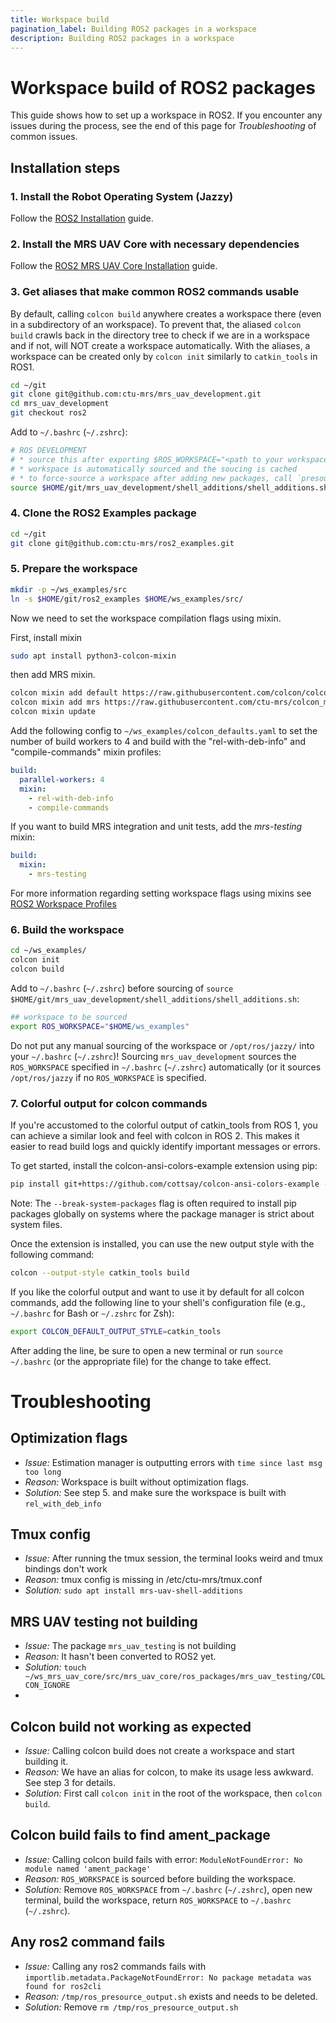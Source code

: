 ```yaml
---
title: Workspace build
pagination_label: Building ROS2 packages in a workspace
description: Building ROS2 packages in a workspace
---
```

# Workspace build of ROS2 packages

This guide shows how to set up a workspace in ROS2.
If you encounter any issues during the process, see the end of this page for *Troubleshooting* of common issues.


## Installation steps

### 1. Install the Robot Operating System (Jazzy)

  Follow the [ROS2 Installation](https://ctu-mrs.github.io/docs/prerequisites/ros2/installation) guide.

### 2. Install the MRS UAV Core with necessary dependencies

  Follow the [ROS2 MRS UAV Core Installation](https://ctu-mrs.github.io/docs/installation/ros2-installation) guide.

### 3. Get aliases that make common ROS2 commands usable

By default, calling `colcon build` anywhere creates a workspace there (even in a subdirectory of an workspace).
To prevent that, the aliased `colcon build` crawls back in the directory tree to check if we are in a workspace and if not, will NOT create a workspace automatically.
With the aliases, a workspace can be created only by `colcon init` similarly to `catkin_tools` in ROS1.

```bash
cd ~/git
git clone git@github.com:ctu-mrs/mrs_uav_development.git
cd mrs_uav_development
git checkout ros2
```

Add to `~/.bashrc` (`~/.zshrc`):
```bash
# ROS DEVELOPMENT
# * source this after exporting $ROS_WORKSPACE="<path to your workspace>"
# * workspace is automatically sourced and the soucing is cached
# * to force-source a workspace after adding new packages, call `presource_ros`
source $HOME/git/mrs_uav_development/shell_additions/shell_additions.sh
```

### 4. Clone the ROS2 Examples package

```bash
cd ~/git
git clone git@github.com:ctu-mrs/ros2_examples.git
```

### 5. Prepare the workspace

```bash
mkdir -p ~/ws_examples/src
ln -s $HOME/git/ros2_examples $HOME/ws_examples/src/
```

Now we need to set the workspace compilation flags using mixin.

First, install mixin
```bash
sudo apt install python3-colcon-mixin
```

then add MRS mixin.

```bash
colcon mixin add default https://raw.githubusercontent.com/colcon/colcon-mixin-repository/master/index.yaml
colcon mixin add mrs https://raw.githubusercontent.com/ctu-mrs/colcon_mixin/refs/heads/master/index.yaml
colcon mixin update
```

Add the following config to `~/ws_examples/colcon_defaults.yaml` to set the number of build workers to 4 and build with the "rel-with-deb-info" and "compile-commands" mixin profiles:
```yaml
build:
  parallel-workers: 4
  mixin:
    - rel-with-deb-info
    - compile-commands
```

If you want to build MRS integration and unit tests, add the _mrs-testing_ mixin:
```yaml
build:
  mixin:
    - mrs-testing
```

For more information regarding setting workspace flags using mixins see [ROS2 Workspace Profiles](https://ctu-mrs.github.io/docs/prerequisites/ros2/ros1-ros2-patterns/workspace_profiles)

### 6. Build the workspace

```bash
cd ~/ws_examples/
colcon init
colcon build
```

Add to `~/.bashrc` (`~/.zshrc`) before sourcing of `source $HOME/git/mrs_uav_development/shell_additions/shell_additions.sh`:
```bash
## workspace to be sourced
export ROS_WORKSPACE="$HOME/ws_examples"
```

Do not put any manual sourcing of the workspace or `/opt/ros/jazzy/` into your `~/.bashrc` (`~/.zshrc`)!
Sourcing `mrs_uav_development` sources the `ROS_WORKSPACE` specified in `~/.bashrc` (`~/.zshrc`) automatically (or it sources `/opt/ros/jazzy` if no `ROS_WORKSPACE` is specified.

### 7. Colorful output for colcon commands
If you're accustomed to the colorful output of catkin_tools from ROS 1, you can achieve a similar look and feel with colcon in ROS 2.
This makes it easier to read build logs and quickly identify important messages or errors.

To get started, install the colcon-ansi-colors-example extension using pip:
```bash
pip install git+https://github.com/cottsay/colcon-ansi-colors-example --break-system-packages
```
Note: The `--break-system-packages` flag is often required to install pip packages globally on systems where the package manager is strict about system files.

Once the extension is installed, you can use the new output style with the following command:

```bash
colcon --output-style catkin_tools build
```

If you like the colorful output and want to use it by default for all colcon commands, add the following line to your shell's configuration file (e.g., `~/.bashrc` for Bash or `~/.zshrc` for Zsh):
```bash
export COLCON_DEFAULT_OUTPUT_STYLE=catkin_tools
```
After adding the line, be sure to open a new terminal or run `source ~/.bashrc` (or the appropriate file) for the change to take effect.



# Troubleshooting

## Optimization flags
* *Issue:* Estimation manager is outputting errors with `time since last msg too long`
* *Reason:* Workspace is built without optimization flags.
* *Solution:* See step 5. and make sure the workspace is built with `rel_with_deb_info`

## Tmux config
* *Issue:* After running the tmux session, the terminal looks weird and tmux bindings don't work
* *Reason:* tmux config is missing in /etc/ctu-mrs/tmux.conf
* *Solution:* `sudo apt install mrs-uav-shell-additions`

## MRS UAV testing not building
* *Issue:* The package `mrs_uav_testing` is not building
* *Reason:* It hasn't been converted to ROS2 yet.
* *Solution:* `touch ~/ws_mrs_uav_core/src/mrs_uav_core/ros_packages/mrs_uav_testing/COLCON_IGNORE`
*
## Colcon build not working as expected
* *Issue:* Calling colcon build does not create a workspace and start building it.
* *Reason:* We have an alias for colcon, to make its usage less awkward. See step 3 for details.
* *Solution:* First call `colcon init` in the root of the workspace, then `colcon build`.

## Colcon build fails to find ament_package
* *Issue:* Calling colcon build fails with error: `ModuleNotFoundError: No module named 'ament_package'`
* *Reason:* `ROS_WORKSPACE` is sourced before building the workspace.
* *Solution:* Remove `ROS_WORKSPACE` from `~/.bashrc` (`~/.zshrc`), open new terminal, build the workspace, return `ROS_WORKSPACE` to `~/.bashrc` (`~/.zshrc`).

## Any ros2 command fails
* *Issue:* Calling any ros2 commands fails with `importlib.metadata.PackageNotFoundError: No package metadata was found for ros2cli`
* *Reason:* `/tmp/ros_presource_output.sh` exists and needs to be deleted.
* *Solution:* Remove `rm /tmp/ros_presource_output.sh`
